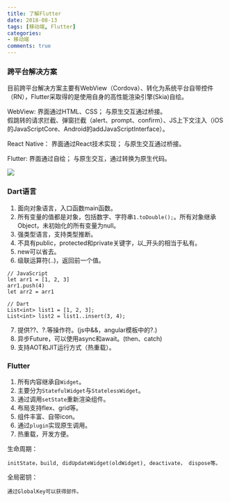 ```yaml
---
title: 了解Flutter
date: 2018-08-13
tags: [移动端, Flutter]
categories: 
- 移动端
comments: true
---
```


### 跨平台解决方案

目前跨平台解决方案主要有WebView（Cordova）、转化为系统平台自带控件（RN），Flutter采取得的是使用自身的高性能渲染引擎(Skia)自绘。

WebView: 界面通过HTML、CSS； 与原生交互通过桥接。    
假跳转的请求拦截、弹窗拦截（alert、prompt、confirm）、JS上下文注入（iOS的JavaScriptCore、Android的addJavaScriptInterface）。

React Native： 界面通过React技术实现； 与原生交互通过桥接。

Flutter: 界面通过自绘； 与原生交互，通过转换为原生代码。

<img src="https://gw.alicdn.com/tfs/TB188eCw4GYBuNjy0FnXXX5lpXa-1271-922.png">

### Dart语言

1. 面向对象语言，入口函数main函数。
2. 所有变量的值都是对象，包括数字、字符串`1.toDouble();`。所有对象继承Object，未初始化的所有变量为null。
3. 强类型语言，支持类型推断。
4. 不具有public，protected和private关键字，以_开头的相当于私有。
5. new可以省去。
6. 级联运算符(..)，返回前一个值。
```
// JavaScript
let arr1 = [1, 2, 3]
arr1.push(4)
let arr2 = arr1

// Dart
List<int> list1 = [1, 2, 3];
List<int> list2 = list1..insert(3, 4);
```
7. 提供??、?.等操作符。(js中&&，angular模板中的?.)
8. 异步Future，可以使用async和await。(then、catch)
9. 支持AOT和JIT运行方式（热重载）。

### Flutter

1. 所有内容继承自`Widget`。
2. 主要分为`StatefulWidget`与`StatelessWidget`。
3. 通过调用`setState`重新渲染组件。
4. 布局支持flex、grid等。
5. 组件丰富、自带icon。
6. 通过`plugin`实现原生调用。
7. 热重载，开发方便。

生命周期： 

    initState，build, didUpdateWidget(oldWidget), deactivate， dispose等。

全局密钥：

    通过GlobalKey可以获得部件。